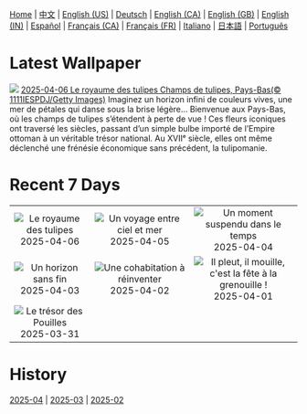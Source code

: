 [Home](../README.md) | [中文](zh-CN.md) | [English (US)](en-US.md) | [Deutsch](de-DE.md) | [English (CA)](en-CA.md) | [English (GB)](en-GB.md) | [English (IN)](en-IN.md) | [Español](es-ES.md) | [Français (CA)](fr-CA.md) | [Français (FR)](fr-FR.md) | [Italiano](it-IT.md) | [日本語](ja-JP.md) | [Português](pt-BR.md)

# Latest Wallpaper
![](https://www.bing.com/th?id=OHR.TulipsWindmill_FR-FR8201526563_UHD.jpg)
[2025-04-06 Le royaume des tulipes Champs de tulipes, Pays-Bas(© 1111IESPDJ/Getty Images)](https://www.bing.com/th?id=OHR.TulipsWindmill_FR-FR8201526563_UHD.jpg)
Imaginez un horizon infini de couleurs vives, une mer de pétales qui danse sous la brise légère… Bienvenue aux Pays-Bas, où les champs de tulipes s’étendent à perte de vue ! Ces fleurs iconiques ont traversé les siècles, passant d’un simple bulbe importé de l’Empire ottoman à un véritable trésor national. Au XVIIᵉ siècle, elles ont même déclenché une frénésie économique sans précédent, la tulipomanie.

# Recent 7 Days
|  |  |  |
|:---:|:---:|:---:|
| ![](https://www.bing.com/th?id=OHR.TulipsWindmill_FR-FR8201526563_400x240.jpg "Le royaume des tulipes") 2025-04-06 | ![](https://www.bing.com/th?id=OHR.GaztelugatxeSunset_FR-FR9907394387_400x240.jpg "Un voyage entre ciel et mer") 2025-04-05 | ![](https://www.bing.com/th?id=OHR.CherryBlossomDC_FR-FR9055412719_400x240.jpg "Un moment suspendu dans le temps") 2025-04-04 |
| ![](https://www.bing.com/th?id=OHR.SaguaroRainbow_FR-FR7652479435_400x240.jpg "Un horizon sans fin") 2025-04-03 | ![](https://www.bing.com/th?id=OHR.WildWolf_FR-FR5843982312_400x240.jpg "Une cohabitation à réinventer") 2025-04-02 | ![](https://www.bing.com/th?id=OHR.TicanFrog_FR-FR5747392507_400x240.jpg "Il pleut, il mouille, c'est la fête à la grenouille !") 2025-04-01 |
| ![](https://www.bing.com/th?id=OHR.ItalyOstuni_FR-FR7585525322_400x240.jpg "Le trésor des Pouilles") 2025-03-31 |  |  |

# History
[2025-04](../archives/wallpaper/fr-FR/w_2025_04.md) | [2025-03](../archives/wallpaper/fr-FR/w_2025_03.md) | [2025-02](../archives/wallpaper/fr-FR/w_2025_02.md)
